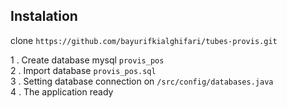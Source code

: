 ## Instalation

clone ``https://github.com/bayurifkialghifari/tubes-provis.git``

1 . Create database mysql ``provis_pos`` <br />
2 . Import database ``provis_pos.sql`` <br />
3 . Setting database connection on ``/src/config/databases.java`` <br />
4 . The application ready <br />